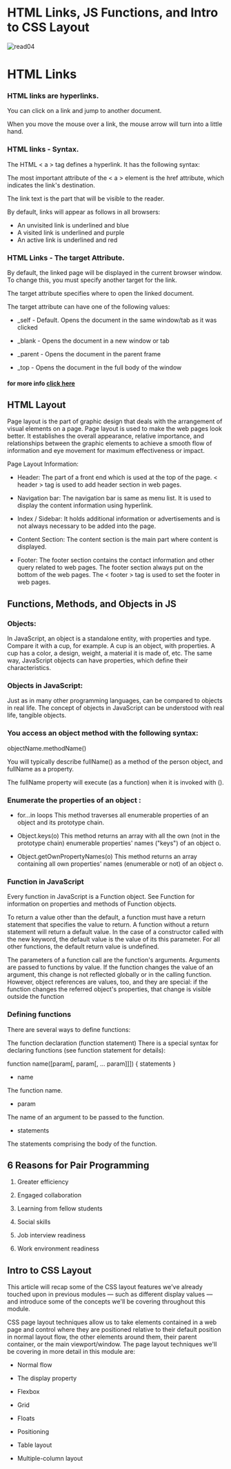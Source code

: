 # HTML Links, JS Functions, and Intro to CSS Layout

![read04](https://brytdesigns.com/wp-content/uploads/2019/12/html_css_javascript_infographic.png)

# HTML Links

### HTML links are hyperlinks.

You can click on a link and jump to another document.

When you move the mouse over a link, the mouse arrow will turn into a little hand.

### HTML links - Syntax.

The HTML < a > tag defines a hyperlink. It has the following syntax:

The most important attribute of the < a > element is the href attribute, which indicates the link's destination.

The link text is the part that will be visible to the reader.

By default, links will appear as follows in all browsers:

+ An unvisited link is underlined and blue
+ A visited link is underlined and purple
+ An active link is underlined and red

### HTML Links - The target Attribute.

By default, the linked page will be displayed in the current browser window. To change this, you must specify another target for the link.

The target attribute specifies where to open the linked document.

The target attribute can have one of the following values:

+ _self - Default. Opens the document in the same window/tab as it was clicked

+ _blank - Opens the document in a new window or tab

+ _parent - Opens the document in the parent frame

+ _top - Opens the document in the full body of the window

#### for more info [click here](https://www.w3schools.com/html/html_links.asp)

## HTML Layout

Page layout is the part of graphic design that deals with the arrangement of visual elements on a page. Page layout is used to make the web pages look better. It establishes the overall appearance, relative importance, and relationships between the graphic elements to achieve a smooth flow of information and eye movement for maximum effectiveness or impact.

Page Layout Information:

+ Header: The part of a front end which is used at the top of the page. < header > tag is used to add header section in web pages.

+ Navigation bar: The navigation bar is same as menu list. It is used to display the content information using hyperlink.

+ Index / Sidebar: It holds additional information or advertisements and is not always necessary to be added into the page.

+ Content Section: The content section is the main part where content is displayed.

+ Footer: The footer section contains the contact information and other query related to web pages. The footer section always put on the bottom of the web pages. The < footer > tag is used to set the footer in web pages.

## Functions, Methods, and Objects in JS

### Objects:

In JavaScript, an object is a standalone entity, with properties and type. Compare it with a cup, for example. A cup is an object, with properties. A cup has a color, a design, weight, a material it is made of, etc. The same way, JavaScript objects can have properties, which define their characteristics.

### Objects in JavaScript: 

Just as in many other programming languages, can be compared to objects in real life. The concept of objects in JavaScript can be understood with real life, tangible objects.

### You access an object method with the following syntax:

objectName.methodName()

You will typically describe fullName() as a method of the person object, and fullName as a property.

The fullName property will execute (as a function) when it is invoked with ().

### Enumerate the properties of an object :

+ for...in loops This method traverses all enumerable properties of an object and its prototype chain.

+ Object.keys(o) This method returns an array with all the own (not in the prototype chain) enumerable properties' names ("keys") of an object o.

+ Object.getOwnPropertyNames(o) This method returns an array containing all own properties' names (enumerable or not) of an object o.

### Function in JavaScript

Every function in JavaScript is a Function object. See Function for information on properties and methods of Function objects.

To return a value other than the default, a function must have a return statement that specifies the value to return. A function without a return statement will return a default value. In the case of a constructor called with the new keyword, the default value is the value of its this parameter. For all other functions, the default return value is undefined.

The parameters of a function call are the function's arguments. Arguments are passed to functions by value. If the function changes the value of an argument, this change is not reflected globally or in the calling function. However, object references are values, too, and they are special: if the function changes the referred object's properties, that change is visible outside the function

### Defining functions

There are several ways to define functions:

The function declaration (function statement)
There is a special syntax for declaring functions (see function statement for details):

function name([param[, param[, ... param]]]) {
   statements
}

+ name

The function name.

+ param

The name of an argument to be passed to the function.

+ statements

The statements comprising the body of the function.

## 6 Reasons for Pair Programming

1. Greater efficiency

2. Engaged collaboration

3. Learning from fellow students

4. Social skills

5. Job interview readiness

6. Work environment readiness

## Intro to CSS Layout

This article will recap some of the CSS layout features we've already touched upon in previous modules — such as different display values — and introduce some of the concepts we'll be covering throughout this module.

CSS page layout techniques allow us to take elements contained in a web page and control where they are positioned relative to their default position in normal layout flow, the other elements around them, their parent container, or the main viewport/window.  The page layout techniques we'll be covering in more detail in this module are:

+ Normal flow

+ The display property

+ Flexbox

+ Grid

+ Floats

+ Positioning

+ Table layout

+ Multiple-column layout